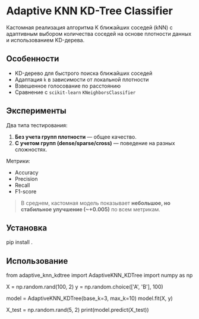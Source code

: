 # Adaptive KNN KD-Tree Classifier

Кастомная реализация алгоритма K ближайших соседей (kNN) с адаптивным выбором количества соседей на основе плотности данных и использованием KD-дерева.

## Особенности

- KD-дерево для быстрого поиска ближайших соседей
- Адаптация `k` в зависимости от локальной плотности
- Взвешенное голосование по расстоянию
- Сравнение с `scikit-learn` `KNeighborsClassifier`

## Эксперименты

Два типа тестирования:
1. **Без учета групп плотности** — общее качество.
2. **С учетом групп (dense/sparse/cross)** — поведение на разных сложностях.

Метрики:
- Accuracy
- Precision 
- Recall 
- F1-score 

> В среднем, кастомная модель показывает **небольшое, но стабильное улучшение (~+0.005)** по всем метрикам.

## Установка

pip install .


## Использование

from adaptive_knn_kdtree import AdaptiveKNN_KDTree
import numpy as np

X = np.random.rand(100, 2)
y = np.random.choice(['A', 'B'], 100)

model = AdaptiveKNN_KDTree(base_k=3, max_k=10)
model.fit(X, y)

X_test = np.random.rand(5, 2)
print(model.predict(X_test))
